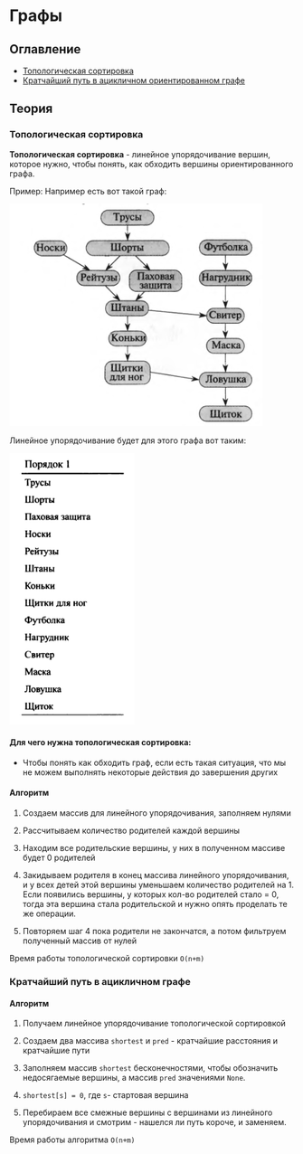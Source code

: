 # Графы

## Оглавление
+ [Топологическая сортировка](#topological_sort)
+ [Кратчайший путь в ацикличном ориентированном графе](#nearect_a_circle)

## Теория

### <a name="topological_sort">Топологическая сортировка</a>
**Топологическая сортировка** - линейное упорядочивание вершин, которое
нужно, чтобы понять, как обходить вершины ориентированного графа.

Пример:
Например есть вот такой граф:

![Граф](img/graph.png)

Линейное упорядочивание будет для этого графа вот таким:

![Линейное упорядочивание](img/linear.png)

#### Для чего нужна топологическая сортировка:
+ Чтобы понять как обходить граф, если есть такая ситуация, что мы не можем
выполнять некоторые действия до завершения других
  

#### Алгоритм
1) Создаем массив для линейного упорядочивания, заполняем нулями
2) Рассчитываем количество родителей каждой вершины
3) Находим все родительские вершины, у них в полученном массиве будет 0 родителей
4) Закидываем родителя в конец массива линейного упорядочивания, и у всех
детей этой вершины уменьшаем количество родителей на 1.
   Если появились вершины, у которых кол-во родителей стало = 0, тогда
   эта вершина стала родительской и нужно опять проделать те же операции. 
   
5) Повторяем шаг 4 пока родители не закончатся, а потом фильтруем полученный массив от нулей

Время работы топологической сортировки `О(n+m)`


### <a name="nearect_a_circle">Кратчайший путь в ацикличном графе</a>

#### Алгоритм
1) Получаем линейное упорядочивание топологической сортировкой
2) Создаем два массива `shortest` и `pred` - кратчайшие расстояния и кратчайшие пути
3) Заполняем массив `shortest` бесконечностями, чтобы обозначить недосягаемые вершины,
а массив `pred` значениями `None`.
   
4) `shortest[s] = 0`, где `s`- стартовая вершина
5) Перебираем все смежные вершины с вершинами из линейного упорядочивания и смотрим - 
нашелся ли путь короче, и заменяем.

Время работы алгоритма `О(n+m)`